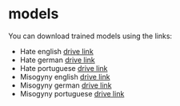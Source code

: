  # models

You can download trained models using the links: 

* Hate english [drive link](https://drive.google.com/file/d/1JTSYufEbenDeByQck0dvYLVcIPnTk-U_/view?usp=sharing)
* Hate german [drive link](https://drive.google.com/file/d/1Knv4pybY05Bt7A0zkj63zAkRQeRHYJ6Z/view?usp=sharing)
* Hate portuguese [drive link]()
* Misogyny english [drive link](https://drive.google.com/file/d/1HTdaDhW-r4yHwH6koHhAEbcbaPhty-Eq/view?usp=sharing)
* Misogyny german [drive link](https://drive.google.com/file/d/1qP25MRUmyaSgBecR8nxeNXOfubs7pfqp/view?usp=sharing)
* Misogyny portuguese [drive link](https://drive.google.com/file/d/1lyLdjG30E4RkYKmr448ZBYB0HAZ9QTqP/view?usp=sharing)
